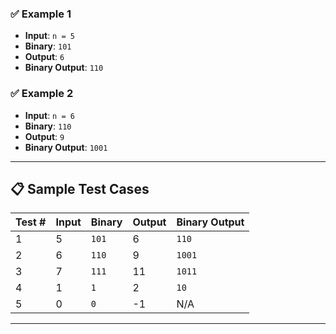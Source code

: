 

### ✅ Example 1
- **Input**: `n = 5`  
- **Binary**: `101`  
- **Output**: `6`  
- **Binary Output**: `110`

### ✅ Example 2
- **Input**: `n = 6`  
- **Binary**: `110`  
- **Output**: `9`  
- **Binary Output**: `1001`

---

## 📋 Sample Test Cases

| Test # | Input | Binary | Output | Binary Output |
|--------|-------|--------|--------|----------------|
| 1      | 5     | `101`  | 6      | `110`          |
| 2      | 6     | `110`  | 9      | `1001`         |
| 3      | 7     | `111`  | 11     | `1011`         |
| 4      | 1     | `1`    | 2      | `10`           |
| 5      | 0     | `0`    | -1     | N/A            |

---


